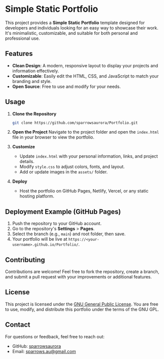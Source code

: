 # Simple Static Portfolio

This project provides a **Simple Static Portfolio** template designed for developers and individuals looking for an easy way to showcase their work. It's minimalistic, customizable, and suitable for both personal and professional use.

## Features

- **Clean Design**: A modern, responsive layout to display your projects and information effectively.
- **Customizable**: Easily edit the HTML, CSS, and JavaScript to match your branding and style.
- **Open Source**: Free to use and modify for your needs.

## Usage

1. **Clone the Repository**

   ```bash
   git clone https://github.com/sparrowsaurora/Portfolio.git
   ```

2. **Open the Project**
   Navigate to the project folder and open the `index.html` file in your browser to view the portfolio.

3. **Customize**
   - Update `index.html` with your personal information, links, and project details.
   - Modify `style.css` to adjust colors, fonts, and layout.
   - Add or update images in the `assets/` folder.

4. **Deploy**
   - Host the portfolio on GitHub Pages, Netlify, Vercel, or any static hosting platform.

## Deployment Example (GitHub Pages)

1. Push the repository to your GitHub account.
2. Go to the repository's **Settings** > **Pages**.
3. Select the branch (e.g., `main`) and root folder, then save.
4. Your portfolio will be live at `https://<your-username>.github.io/Portfolio/`.

## Contributing

Contributions are welcome! Feel free to fork the repository, create a branch, and submit a pull request with your improvements or additional features.

## License

This project is licensed under the [GNU General Public License](LICENSE). You are free to use, modify, and distribute this portfolio under the terms of the GNU GPL.

## Contact

For questions or feedback, feel free to reach out:

- GitHub: [sparrowsaurora](https://github.com/sparrowsaurora)
- Email: [sparrows.au@gmail.com](mailto:sparrows.au@gmail.com)
